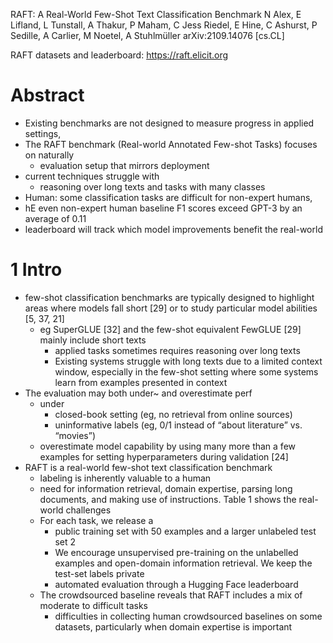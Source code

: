 RAFT: A Real-World Few-Shot Text Classification Benchmark
N Alex, E Lifland, L Tunstall, A Thakur, P Maham, C Jess Riedel, E Hine,
  C Ashurst, P Sedille, A Carlier, M Noetel, A Stuhlmüller
arXiv:2109.14076 [cs.CL]

RAFT datasets and leaderboard: https://raft.elicit.org
# Abstract

* Existing benchmarks are not designed to measure progress in applied settings,
* The RAFT benchmark (Real-world Annotated Few-shot Tasks) focuses on naturally
  * evaluation setup that mirrors deployment
* current techniques struggle with
  * reasoning over long texts and tasks with many classes
* Human: some classification tasks are difficult for non-expert humans,
* hE even non-expert human baseline F1 scores exceed GPT-3 by an average of
  0.11
* leaderboard will track which model improvements benefit the real-world

# 1 Intro

* few-shot classification benchmarks are typically designed to
  highlight areas where models fall short [29] or to
  study particular model abilities [5, 37, 21]
  * eg SuperGLUE [32] and the few-shot equivalent FewGLUE [29]
    mainly include short texts
    * applied tasks sometimes requires reasoning over long texts
    * Existing systems struggle with long texts due to a limited context window,
      especially in the few-shot setting where some systems learn from examples
      presented in context
* The evaluation may both under~ and overestimate perf
  * under
    * closed-book setting (eg, no retrieval from online sources)
    * uninformative labels (eg, 0/1 instead of “about literature” vs. “movies”)
  * overestimate model capability by using
    many more than a few examples for setting hyperparameters during validation
    [24]
* RAFT is a real-world few-shot text classification benchmark
  * labeling is inherently valuable to a human
  * need for information retrieval, domain expertise, parsing long documents,
    and making use of instructions. Table 1 shows the real-world challenges
  * For each task, we release a
    * public training set with 50 examples and a larger unlabeled test set 2
    * We encourage unsupervised pre-training on the unlabelled examples and
      open-domain information retrieval. We keep the test-set labels private
    * automated evaluation through a Hugging Face leaderboard
  * The crowdsourced baseline reveals that RAFT includes a mix of moderate to
    difficult tasks
    * difficulties in collecting human crowdsourced baselines on some datasets,
      particularly when domain expertise is important
